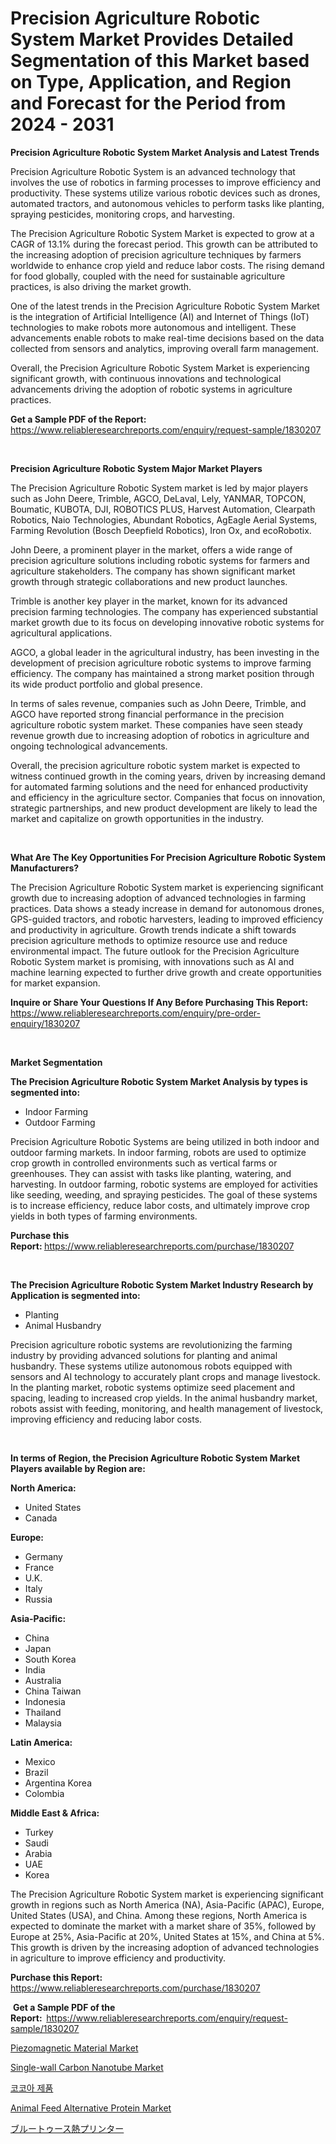 <p><h1>Precision Agriculture Robotic System Market Provides Detailed Segmentation of this Market based on Type, Application, and Region and Forecast for the Period from 2024 - 2031</h1></p><p><strong>Precision Agriculture Robotic System Market Analysis and Latest Trends</strong></p>
<p><p>Precision Agriculture Robotic System is an advanced technology that involves the use of robotics in farming processes to improve efficiency and productivity. These systems utilize various robotic devices such as drones, automated tractors, and autonomous vehicles to perform tasks like planting, spraying pesticides, monitoring crops, and harvesting.</p><p>The Precision Agriculture Robotic System Market is expected to grow at a CAGR of 13.1% during the forecast period. This growth can be attributed to the increasing adoption of precision agriculture techniques by farmers worldwide to enhance crop yield and reduce labor costs. The rising demand for food globally, coupled with the need for sustainable agriculture practices, is also driving the market growth.</p><p>One of the latest trends in the Precision Agriculture Robotic System Market is the integration of Artificial Intelligence (AI) and Internet of Things (IoT) technologies to make robots more autonomous and intelligent. These advancements enable robots to make real-time decisions based on the data collected from sensors and analytics, improving overall farm management.</p><p>Overall, the Precision Agriculture Robotic System Market is experiencing significant growth, with continuous innovations and technological advancements driving the adoption of robotic systems in agriculture practices.</p></p>
<p><strong>Get a Sample PDF of the Report:&nbsp;</strong> <a href="https://www.reliableresearchreports.com/enquiry/request-sample/1830207">https://www.reliableresearchreports.com/enquiry/request-sample/1830207</a></p>
<p>&nbsp;</p>
<p><strong>Precision Agriculture Robotic System Major Market Players</strong></p>
<p><p>The Precision Agriculture Robotic System market is led by major players such as John Deere, Trimble, AGCO, DeLaval, Lely, YANMAR, TOPCON, Boumatic, KUBOTA, DJI, ROBOTICS PLUS, Harvest Automation, Clearpath Robotics, Naio Technologies, Abundant Robotics, AgEagle Aerial Systems, Farming Revolution (Bosch Deepfield Robotics), Iron Ox, and ecoRobotix. </p><p>John Deere, a prominent player in the market, offers a wide range of precision agriculture solutions including robotic systems for farmers and agriculture stakeholders. The company has shown significant market growth through strategic collaborations and new product launches. </p><p>Trimble is another key player in the market, known for its advanced precision farming technologies. The company has experienced substantial market growth due to its focus on developing innovative robotic systems for agricultural applications.</p><p>AGCO, a global leader in the agricultural industry, has been investing in the development of precision agriculture robotic systems to improve farming efficiency. The company has maintained a strong market position through its wide product portfolio and global presence.</p><p>In terms of sales revenue, companies such as John Deere, Trimble, and AGCO have reported strong financial performance in the precision agriculture robotic system market. These companies have seen steady revenue growth due to increasing adoption of robotics in agriculture and ongoing technological advancements.</p><p>Overall, the precision agriculture robotic system market is expected to witness continued growth in the coming years, driven by increasing demand for automated farming solutions and the need for enhanced productivity and efficiency in the agriculture sector. Companies that focus on innovation, strategic partnerships, and new product development are likely to lead the market and capitalize on growth opportunities in the industry.</p></p>
<p>&nbsp;</p>
<p><strong>What Are The Key Opportunities For Precision Agriculture Robotic System Manufacturers?</strong></p>
<p><p>The Precision Agriculture Robotic System market is experiencing significant growth due to increasing adoption of advanced technologies in farming practices. Data shows a steady increase in demand for autonomous drones, GPS-guided tractors, and robotic harvesters, leading to improved efficiency and productivity in agriculture. Growth trends indicate a shift towards precision agriculture methods to optimize resource use and reduce environmental impact. The future outlook for the Precision Agriculture Robotic System market is promising, with innovations such as AI and machine learning expected to further drive growth and create opportunities for market expansion.</p></p>
<p><strong>Inquire or Share Your Questions If Any Before Purchasing This Report:</strong> <a href="https://www.reliableresearchreports.com/enquiry/pre-order-enquiry/1830207">https://www.reliableresearchreports.com/enquiry/pre-order-enquiry/1830207</a></p>
<p>&nbsp;</p>
<p><strong>Market Segmentation</strong></p>
<p><strong>The Precision Agriculture Robotic System Market Analysis by types is segmented into:</strong></p>
<p><ul><li>Indoor Farming</li><li>Outdoor Farming</li></ul></p>
<p><p>Precision Agriculture Robotic Systems are being utilized in both indoor and outdoor farming markets. In indoor farming, robots are used to optimize crop growth in controlled environments such as vertical farms or greenhouses. They can assist with tasks like planting, watering, and harvesting. In outdoor farming, robotic systems are employed for activities like seeding, weeding, and spraying pesticides. The goal of these systems is to increase efficiency, reduce labor costs, and ultimately improve crop yields in both types of farming environments.</p></p>
<p><strong>Purchase this Report:&nbsp;</strong><a href="https://www.reliableresearchreports.com/purchase/1830207">https://www.reliableresearchreports.com/purchase/1830207</a></p>
<p>&nbsp;</p>
<p><strong>The Precision Agriculture Robotic System Market Industry Research by Application is segmented into:</strong></p>
<p><ul><li>Planting</li><li>Animal Husbandry</li></ul></p>
<p><p>Precision agriculture robotic systems are revolutionizing the farming industry by providing advanced solutions for planting and animal husbandry. These systems utilize autonomous robots equipped with sensors and AI technology to accurately plant crops and manage livestock. In the planting market, robotic systems optimize seed placement and spacing, leading to increased crop yields. In the animal husbandry market, robots assist with feeding, monitoring, and health management of livestock, improving efficiency and reducing labor costs.</p></p>
<p>&nbsp;</p>
<p><strong>In terms of Region, the Precision Agriculture Robotic System Market Players available by Region are:</strong></p>
<p>
    <p> <strong> North America: </strong>
        <ul>
            <li>United States</li>
            <li>Canada</li>
        </ul>
        </p> 
    <p> <strong> Europe: </strong>
        <ul>
            <li>Germany</li>
            <li>France</li>
            <li>U.K.</li>
            <li>Italy</li>
            <li>Russia</li>
        </ul>
        </p> 
    <p> <strong> Asia-Pacific: </strong>
        <ul>
            <li>China</li>
            <li>Japan</li>
            <li>South Korea</li>
            <li>India</li>
            <li>Australia</li>
            <li>China Taiwan</li>
            <li>Indonesia</li>
            <li>Thailand</li>
            <li>Malaysia</li>
        </ul>
        </p> 
    <p> <strong> Latin America: </strong>
        <ul>
            <li>Mexico</li>
            <li>Brazil</li>
            <li>Argentina Korea</li>
            <li>Colombia</li>
        </ul>
        </p> 
    <p> <strong> Middle East & Africa: </strong>
        <ul>
            <li>Turkey</li>
            <li>Saudi</li>
            <li>Arabia</li>
            <li>UAE</li>
            <li>Korea</li>
        </ul>
    </p>
    </p>
<p><p>The Precision Agriculture Robotic System market is experiencing significant growth in regions such as North America (NA), Asia-Pacific (APAC), Europe, United States (USA), and China. Among these regions, North America is expected to dominate the market with a market share of 35%, followed by Europe at 25%, Asia-Pacific at 20%, United States at 15%, and China at 5%. This growth is driven by the increasing adoption of advanced technologies in agriculture to improve efficiency and productivity.</p></p>
<p><strong>Purchase this Report: </strong><a href="https://www.reliableresearchreports.com/purchase/1830207">https://www.reliableresearchreports.com/purchase/1830207</a></p>
<p>&nbsp;<strong>Get a Sample PDF of the Report:&nbsp;&nbsp;</strong><a href="https://www.reliableresearchreports.com/enquiry/request-sample/1830207">https://www.reliableresearchreports.com/enquiry/request-sample/1830207</a></p>
<p><strong></strong></p>
<p><p><a href="https://spotless-saver-8fd.notion.site/Piezomagnetic-Material-Market-Research-Report-Unlocks-Analysis-on-the-Market-Financial-Status-Marke-6f8d8ad1cc5e4fa39e6d76cdd191cabb">Piezomagnetic Material Market</a></p><p><a href="https://view.publitas.com/reportprime-1/single-wall-carbon-nanotube-market-centers-on-aspects-such-as-market-growth-market-share-market-opportunity-and-projected-forecasts-spanning-from-2024-to-2031/">Single-wall Carbon Nanotube Market</a></p><p><a href="https://medium.com/@penelolack456456/quot-%EC%BD%94%EC%BD%94%EC%95%84-%EC%A0%9C%ED%92%88-%EC%8B%9C%EC%9E%A5%EC%9D%80-2031%EB%85%84%EA%B9%8C%EC%A7%80%EC%9D%98-%EC%8B%9C%EC%9E%A5-%EC%A0%90%EC%9C%A0%EC%9C%A8-%EA%B7%9C%EB%AA%A8-%EB%B0%8F-%EC%98%88%EC%83%81-%EC%98%88%EC%B8%A1%EC%97%90-%EC%A4%91%EC%A0%90%EC%9D%84-%EB%91%A1%EB%8B%88%EB%8B%A4-quot-e2d0e9d7979f">코코아 제품</a></p><p><a href="https://github.com/singletonthaxterkelliehr2df/Market-Research-Report-List-1/blob/main/animal-feed-alternative-protein-market.md">Animal Feed Alternative Protein Market</a></p><p><a href="https://medium.com/@entelabrahimi1961/bluetooth%E3%82%B5%E3%83%BC%E3%83%9E%E3%83%AB%E3%83%97%E3%83%AA%E3%83%B3%E3%82%BF%E3%83%BC%E5%B8%82%E5%A0%B4-%E3%82%BF%E3%82%A4%E3%83%97-%E5%BF%9C%E7%94%A8-%E5%9C%B0%E7%90%86%E3%81%AB%E3%82%88%E3%82%8B%E5%8C%85%E6%8B%AC%E7%9A%84%E3%81%AA%E8%A9%95%E4%BE%A1-066d4d683313">ブルートゥース熱プリンター</a></p></p>
